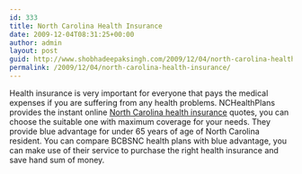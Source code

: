 ```yaml
---
id: 333
title: North Carolina Health Insurance
date: 2009-12-04T08:31:25+00:00
author: admin
layout: post
guid: http://www.shobhadeepaksingh.com/2009/12/04/north-carolina-health-insurance/
permalink: /2009/12/04/north-carolina-health-insurance/
---
```

Health insurance is very important for everyone that pays the medical expenses if you are suffering from any health problems. NCHealthPlans provides the instant online [North Carolina health insurance](http://www.nchealthplans.com/) quotes, you can choose the suitable one with maximum coverage for your needs. They provide blue advantage for under 65 years of age of North Carolina resident. You can compare BCBSNC health plans with blue advantage, you can make use of their service to purchase the right health insurance and save hand sum of money.